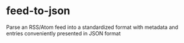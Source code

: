 # feed-to-json
Parse an RSS/Atom feed into a standardized format with metadata and entries conveniently presented in JSON format
